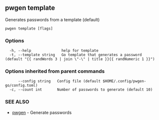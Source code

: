 ## pwgen template

Generates passwords from a template (default)

```
pwgen template [flags]
```

### Options

```
  -h, --help              help for template
  -t, --template string   Go template that generates a password (default "{{ randWords 3 | join \"-\" | title }}{{ randNumeric 1 }}")
```

### Options inherited from parent commands

```
      --config string   Config file (default $HOME/.config/pwgen-go/config.toml)
  -c, --count int       Number of passwords to generate (default 10)
```

### SEE ALSO

* [pwgen](pwgen.md)	 - Generate passwords

